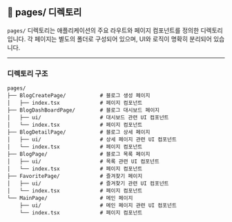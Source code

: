 ## 📄 pages/ 디렉토리

`pages/` 디렉토리는 애플리케이션의 주요 라우트와 페이지 컴포넌트를 정의한 디렉토리입니다. 각 페이지는 별도의 폴더로 구성되어 있으며, UI와 로직이 명확히 분리되어 있습니다.

---

### 디렉토리 구조

```plaintext
pages/
├── BlogCreatePage/           # 블로그 생성 페이지
│   ├── index.tsx             # 페이지 컴포넌트
├── BlogDashBoardPage/        # 블로그 대시보드 페이지
│   ├── ui/                   # 대시보드 관련 UI 컴포넌트
│   └── index.tsx             # 페이지 컴포넌트
├── BlogDetailPage/           # 블로그 상세 페이지
│   ├── ui/                   # 상세 페이지 관련 UI 컴포넌트
│   └── index.tsx             # 페이지 컴포넌트
├── BlogPage/                 # 블로그 목록 페이지
│   ├── ui/                   # 목록 관련 UI 컴포넌트
│   └── index.tsx             # 페이지 컴포넌트
├── FavoritePage/             # 즐겨찾기 페이지
│   ├── ui/                   # 즐겨찾기 관련 UI 컴포넌트
│   └── index.tsx             # 페이지 컴포넌트
└── MainPage/                 # 메인 페이지
    ├── ui/                   # 메인 페이지 관련 UI 컴포넌트
    └── index.tsx             # 페이지 컴포넌트
```
